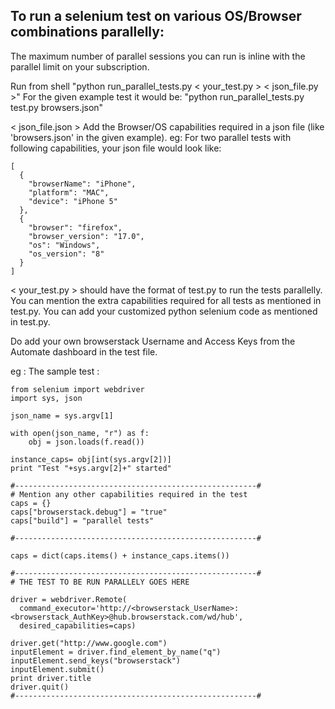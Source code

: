 To run a selenium test on various OS/Browser combinations parallelly:
----------------------------------------------------------------
The maximum number of parallel sessions you can run is inline with the parallel limit on your subscription.

Run from shell "python run_parallel_tests.py < your_test.py > < json_file.py >" 
For the given example test it would be: "python run_parallel_tests.py test.py browsers.json" 

< json_file.json > Add the Browser/OS capabilities required in a json file (like 'browsers.json' in the given example).
eg: For two parallel tests with following capabilities, your json file would look like:

    [
      {
        "browserName": "iPhone",
        "platform": "MAC",
        "device": "iPhone 5"
      },
      {
        "browser": "firefox",
        "browser_version": "17.0",
        "os": "Windows",
        "os_version": "8"
      }
    ]


< your_test.py > should have the format of test.py to run the tests parallelly.
You can mention the extra capabilities required for all tests as mentioned in test.py.
You can add your customized python selenium code as mentioned in test.py.

Do add your own browserstack Username and Access Keys from the Automate dashboard in the test file.

eg : The sample test :
    
    from selenium import webdriver
    import sys, json
    
    json_name = sys.argv[1]
    
    with open(json_name, "r") as f:
        obj = json.loads(f.read())
    
    instance_caps= obj[int(sys.argv[2])]
    print "Test "+sys.argv[2]+" started"
    
    #------------------------------------------------------#
    # Mention any other capabilities required in the test
    caps = {}
    caps["browserstack.debug"] = "true"
    caps["build"] = "parallel tests"
    
    #------------------------------------------------------#
    
    caps = dict(caps.items() + instance_caps.items())
    
    #------------------------------------------------------#
    # THE TEST TO BE RUN PARALLELY GOES HERE
    
    driver = webdriver.Remote(
      command_executor='http://<browserstack_UserName>:<browserstack_AuthKey>@hub.browserstack.com/wd/hub',
      desired_capabilities=caps)
    
    driver.get("http://www.google.com")
    inputElement = driver.find_element_by_name("q")
    inputElement.send_keys("browserstack")
    inputElement.submit()
    print driver.title
    driver.quit()
    #------------------------------------------------------#
